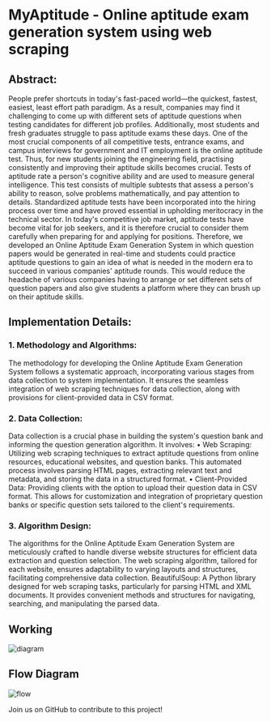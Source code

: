 # MyAptitude - Online aptitude exam generation system using web scraping

## Abstract:  
People prefer shortcuts in today's fast-paced world—the quickest, fastest, easiest, least effort path paradigm. As a result, companies may find it challenging to come up with different sets of aptitude questions when testing candidates for different job profiles. Additionally, most students and fresh graduates struggle to pass aptitude exams these days. One of the most crucial components of all competitive tests, entrance exams, and campus interviews for government and IT employment is the online aptitude test. Thus, for new students joining the engineering field, practising consistently and improving their aptitude skills becomes crucial. Tests of aptitude rate a person's cognitive ability and are used to measure general intelligence. This test consists of multiple subtests that assess a person's ability to reason, solve problems mathematically, and pay attention to details. Standardized aptitude tests have been incorporated into the hiring process over time and have proved essential in upholding meritocracy in the technical sector. In today's competitive job market, aptitude tests have become vital for job seekers, and it is therefore crucial to consider them carefully when preparing for and applying for positions. Therefore, we developed an Online Aptitude Exam Generation System in which question papers would be generated in real-time and students could practice aptitude questions to gain an idea of what is needed in the modern era to succeed in various companies' aptitude rounds. This would reduce the headache of various companies having to arrange or set different sets of question papers and also give students a platform where they can brush up on their aptitude skills.

## Implementation Details:

### 1.	Methodology and Algorithms:
The methodology for developing the Online Aptitude Exam Generation System follows a systematic approach, incorporating various stages from data collection to system implementation. It ensures the seamless integration of web scraping techniques for data collection, along with provisions for client-provided data in CSV format.

### 2.	Data Collection:
Data collection is a crucial phase in building the system's question bank and informing the question generation algorithm. It involves: 
•	Web Scraping: Utilizing web scraping techniques to extract aptitude questions from online resources, educational websites, and question banks. This automated process involves parsing HTML pages, extracting relevant text and metadata, and storing the data in a structured format.
•	Client-Provided Data: Providing clients with the option to upload their question data in CSV format. This allows for customization and integration of proprietary question banks or specific question sets tailored to the client's requirements.

### 3.	Algorithm Design: 
The algorithms for the Online Aptitude Exam Generation System are meticulously crafted to handle diverse website structures for efficient data extraction and question selection. The web scraping algorithm, tailored for each website, ensures adaptability to varying layouts and structures, facilitating comprehensive data collection. BeautifulSoup: A Python library designed for web scraping tasks, particularly for parsing HTML and XML documents. It provides convenient methods and structures for navigating, searching, and manipulating the parsed data.


## Working
![diagram](https://github.com/Nisha-Sagar/MyAptitude/assets/121662936/20a9b8af-c8ad-40c9-85a1-bf1502997312)

## Flow Diagram
![flow](https://github.com/Nisha-Sagar/MyAptitude/assets/121662936/783e4276-998b-4b50-93b9-569dec341ee3)


Join us on GitHub to contribute to this project!





